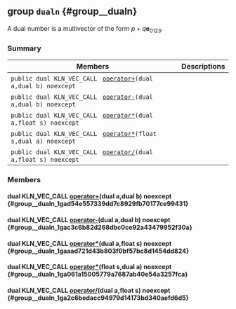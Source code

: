 ## group `dualn` {#group__dualn}

A dual number is a multivector of the form $p + q\mathbf{e}_{0123}$.

### Summary

 Members                        | Descriptions                                
--------------------------------|---------------------------------------------
`public dual KLN_VEC_CALL ` [`operator+`](#group__dualn_1gad54e557339dd7c8929fb70177ce99431)`(dual a,dual b) noexcept`             | 
`public dual KLN_VEC_CALL ` [`operator-`](#group__dualn_1gac3c6b82d268dbc0ce92a43479952f30a)`(dual a,dual b) noexcept`             | 
`public dual KLN_VEC_CALL ` [`operator*`](#group__dualn_1gaaad721d43b803f0bf57bc8d1454dd824)`(dual a,float s) noexcept`             | 
`public dual KLN_VEC_CALL ` [`operator*`](#group__dualn_1ga061a15005779a7687ab40e54a3257fca)`(float s,dual a) noexcept`             | 
`public dual KLN_VEC_CALL ` [`operator/`](#group__dualn_1ga2c6bedacc94979d14173bd340aefd6d5)`(dual a,float s) noexcept`             | 

### Members

#### dual KLN_VEC_CALL  [operator+](#group__dualn_1gad54e557339dd7c8929fb70177ce99431)(dual a,dual b) noexcept  {#group__dualn_1gad54e557339dd7c8929fb70177ce99431}

#### dual KLN_VEC_CALL  [operator-](#group__dualn_1gac3c6b82d268dbc0ce92a43479952f30a)(dual a,dual b) noexcept  {#group__dualn_1gac3c6b82d268dbc0ce92a43479952f30a}

#### dual KLN_VEC_CALL  [operator*](#group__dualn_1gaaad721d43b803f0bf57bc8d1454dd824)(dual a,float s) noexcept  {#group__dualn_1gaaad721d43b803f0bf57bc8d1454dd824}

#### dual KLN_VEC_CALL  [operator*](#group__dualn_1ga061a15005779a7687ab40e54a3257fca)(float s,dual a) noexcept  {#group__dualn_1ga061a15005779a7687ab40e54a3257fca}

#### dual KLN_VEC_CALL  [operator/](#group__dualn_1ga2c6bedacc94979d14173bd340aefd6d5)(dual a,float s) noexcept  {#group__dualn_1ga2c6bedacc94979d14173bd340aefd6d5}

